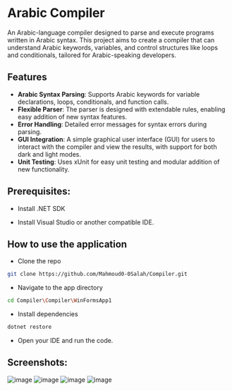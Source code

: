 # Arabic Compiler

An Arabic-language compiler designed to parse and execute programs written in Arabic syntax. This project aims to create a compiler that can understand Arabic keywords, variables, and control structures like loops and conditionals, tailored for Arabic-speaking developers.

## Features

- **Arabic Syntax Parsing**: Supports Arabic keywords for variable declarations, loops, conditionals, and function calls.
- **Flexible Parser**: The parser is designed with extendable rules, enabling easy addition of new syntax features.
- **Error Handling**: Detailed error messages for syntax errors during parsing.
- **GUI Integration**: A simple graphical user interface (GUI) for users to interact with the compiler and view the results, with support for both dark and light modes.
- **Unit Testing**: Uses xUnit for easy unit testing and modular addition of new functionality.

## Prerequisites:
- Install .NET SDK 

- Install Visual Studio or another compatible IDE.

## How to use the application

- Clone the repo
 ```bash
 git clone https://github.com/Mahmoud0-0Salah/Compiler.git
  ```
- Navigate to the app directory
 ```bash
cd Compiler\Compiler\WinFormsApp1
```
- Install dependencies
 ```bash
dotnet restore
```
- Open your IDE and run the code.

## Screenshots:
![image](https://github.com/user-attachments/assets/0fa709a2-f127-4f9a-b5d4-94617eb14092)
![image](https://github.com/user-attachments/assets/b0651b67-9fcd-4966-9186-a4466f03316f)
![image](https://github.com/user-attachments/assets/7c27db5a-475d-445b-b791-9a7e033d3966)
![image](https://github.com/user-attachments/assets/215228a1-9357-4079-88b7-2ba3c12f42cd)




